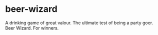 # beer-wizard
A drinking game of great valour. The ultimate test of being a party goer. Beer Wizard. For winners.
